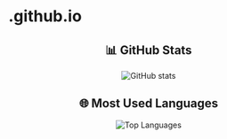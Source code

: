 # .github.io

<!-- GitHub Stats -->
<h2 align="center">📊 GitHub Stats</h2>
<p align="center">
  <img 
    src="https://github-readme-stats.vercel.app/api?username=YOUR_USERNAME
         &show_icons=true
         &theme=dark
         &count_private=true
         &hide_border=true"
    alt="GitHub stats" />
</p>

<!-- Top Languages -->
<h2 align="center">🌐 Most Used Languages</h2>
<p align="center">
  <img
    src="https://github-readme-stats.vercel.app/api/top-langs/?username=xxxxxxxx15339
         &layout=compact
         &theme=dark
         &hide_border=true"
    alt="Top Languages" />
</p>
